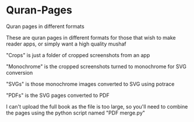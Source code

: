 # Quran-Pages
Quran pages in different formats

These are quran pages in different formats for those that
wish to make reader apps, or simply want a high quality mushaf

"Crops" is just a folder of cropped screenshots from an app

"Monochrome" is the cropped screenshots turned to monochrome for SVG conversion

"SVGs" is those monochrome images converted to SVG using potrace

"PDFs" is the SVG pages converted to PDF

I can't upload the full book as the file is too large,
so you'll need to combine the pages using the python script
named "PDF merge.py"
